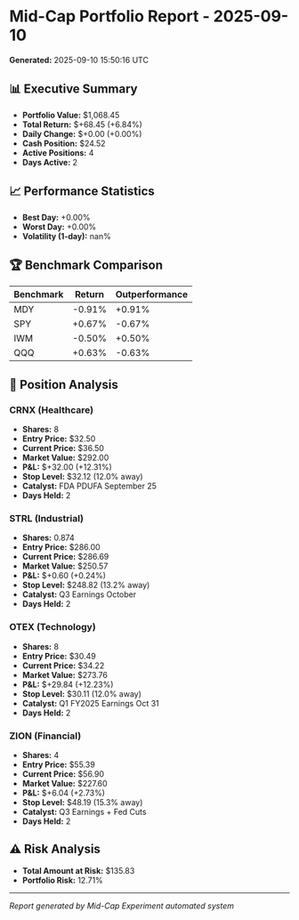 # Mid-Cap Portfolio Report - 2025-09-10

**Generated:** 2025-09-10 15:50:16 UTC

## 📊 Executive Summary

- **Portfolio Value:** $1,068.45
- **Total Return:** $+68.45 (+6.84%)
- **Daily Change:** $+0.00 (+0.00%)
- **Cash Position:** $24.52
- **Active Positions:** 4
- **Days Active:** 2

## 📈 Performance Statistics

- **Best Day:** +0.00%
- **Worst Day:** +0.00%
- **Volatility (1-day):** nan%

## 🏆 Benchmark Comparison

| Benchmark | Return | Outperformance |
|-----------|--------|----------------|
| MDY | -0.91% | +0.91% |
| SPY | +0.67% | -0.67% |
| IWM | -0.50% | +0.50% |
| QQQ | +0.63% | -0.63% |

## 💼 Position Analysis

### CRNX (Healthcare)
- **Shares:** 8
- **Entry Price:** $32.50
- **Current Price:** $36.50
- **Market Value:** $292.00
- **P&L:** $+32.00 (+12.31%)
- **Stop Level:** $32.12 (12.0% away)
- **Catalyst:** FDA PDUFA September 25
- **Days Held:** 2

### STRL (Industrial)
- **Shares:** 0.874
- **Entry Price:** $286.00
- **Current Price:** $286.69
- **Market Value:** $250.57
- **P&L:** $+0.60 (+0.24%)
- **Stop Level:** $248.82 (13.2% away)
- **Catalyst:** Q3 Earnings October
- **Days Held:** 2

### OTEX (Technology)
- **Shares:** 8
- **Entry Price:** $30.49
- **Current Price:** $34.22
- **Market Value:** $273.76
- **P&L:** $+29.84 (+12.23%)
- **Stop Level:** $30.11 (12.0% away)
- **Catalyst:** Q1 FY2025 Earnings Oct 31
- **Days Held:** 2

### ZION (Financial)
- **Shares:** 4
- **Entry Price:** $55.39
- **Current Price:** $56.90
- **Market Value:** $227.60
- **P&L:** $+6.04 (+2.73%)
- **Stop Level:** $48.19 (15.3% away)
- **Catalyst:** Q3 Earnings + Fed Cuts
- **Days Held:** 2

## ⚠️ Risk Analysis

- **Total Amount at Risk:** $135.83
- **Portfolio Risk:** 12.71%

---
*Report generated by Mid-Cap Experiment automated system*
